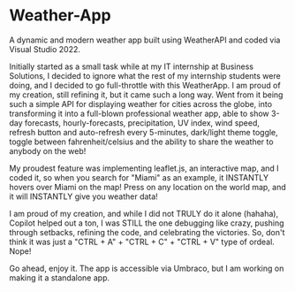 # Weather-App
A dynamic and modern weather app built using WeatherAPI and coded via Visual Studio 2022.


Initially started as a small task while at my IT internship at Business Solutions, I decided to ignore what the rest of my internship students were doing, and I decided to go full-throttle with this WeatherApp. I am proud of my creation, still refining it, but it came such a long way. Went from it being such a simple API for displaying weather for cities across the globe, into transforming it into a full-blown professional weather app, able to show 3-day forecasts, hourly-forecasts, precipitation, UV index, wind speed, refresh button and auto-refresh every 5-minutes, dark/light theme toggle, toggle between fahrenheit/celsius and the ability to share the weather to anybody on the web!

My proudest feature was implementing leaflet.js, an interactive map, and I coded it, so when you search for "Miami" as an example, it INSTANTLY hovers over Miami on the map! Press on any location on the world map, and it will INSTANTLY give you weather data!

I am proud of my creation, and while I did not TRULY do it alone (hahaha), Copilot helped out a ton, I was STILL the one debugging like crazy, pushing through setbacks, refining the code, and celebrating the victories. So, don't think it was just a "CTRL + A" + "CTRL + C" + "CTRL + V" type of ordeal. Nope!

Go ahead, enjoy it. The app is accessible via Umbraco, but I am working on making it a standalone app.
